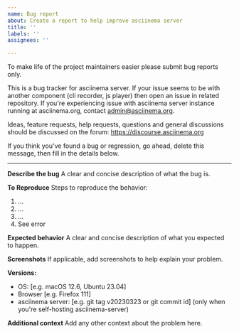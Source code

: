 ```yaml
---
name: Bug report
about: Create a report to help improve asciinema server
title: ''
labels: ''
assignees: ''

---
```


To make life of the project maintainers easier please submit bug reports only.

This is a bug tracker for asciinema server.
If your issue seems to be with another component (cli recorder, js player) then open an issue in related repository.
If you're experiencing issue with asciinema server instance running at asciinema.org, contact admin@asciinema.org.

Ideas, feature requests, help requests, questions and general discussions should be discussed on the forum: https://discourse.asciinema.org

If you think you've found a bug or regression, go ahead, delete this message, then fill in the details below.

-----

**Describe the bug**
A clear and concise description of what the bug is.

**To Reproduce**
Steps to reproduce the behavior:
1. ...
2. ...
3. ...
4. See error

**Expected behavior**
A clear and concise description of what you expected to happen.

**Screenshots**
If applicable, add screenshots to help explain your problem.

**Versions:**
 - OS: [e.g. macOS 12.6, Ubuntu 23.04]
 - Browser [e.g. Firefox 111]
 - asciinema server: [e.g. git tag v20230323 or git commit id] (only when you're self-hosting asciinema-server)

**Additional context**
Add any other context about the problem here.
